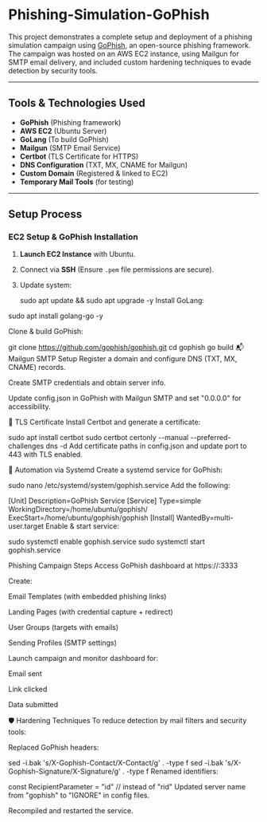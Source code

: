 # Phishing-Simulation-GoPhish
This project demonstrates a complete setup and deployment of a phishing simulation campaign using [GoPhish](https://getgophish.com/), an open-source phishing framework. The campaign was hosted on an AWS EC2 instance, using Mailgun for SMTP email delivery, and included custom hardening techniques to evade detection by security tools.

---

## Tools & Technologies Used

- **GoPhish** (Phishing framework)
- **AWS EC2** (Ubuntu Server)
- **GoLang** (To build GoPhish)
- **Mailgun** (SMTP Email Service)
- **Certbot** (TLS Certificate for HTTPS)
- **DNS Configuration** (TXT, MX, CNAME for Mailgun)
- **Custom Domain** (Registered & linked to EC2)
- **Temporary Mail Tools** (for testing)

---

## Setup Process

###  EC2 Setup & GoPhish Installation

1. **Launch EC2 Instance** with Ubuntu.
2. Connect via **SSH** (Ensure `.pem` file permissions are secure).
3. Update system:
   
   sudo apt update && sudo apt upgrade -y
Install GoLang:

sudo apt install golang-go -y

Clone & build GoPhish:

git clone https://github.com/gophish/gophish.git
cd gophish
go build
📬 Mailgun SMTP Setup
Register a domain and configure DNS (TXT, MX, CNAME) records.

Create SMTP credentials and obtain server info.

Update config.json in GoPhish with Mailgun SMTP and set "0.0.0.0" for accessibility.

🔐 TLS Certificate
Install Certbot and generate a certificate:

sudo apt install certbot
sudo certbot certonly --manual --preferred-challenges dns -d <yourdomain>
Add certificate paths in config.json and update port to 443 with TLS enabled.

🔄 Automation via Systemd
Create a systemd service for GoPhish:

sudo nano /etc/systemd/system/gophish.service
Add the following:

[Unit]
Description=GoPhish Service
[Service]
Type=simple
WorkingDirectory=/home/ubuntu/gophish/
ExecStart=/home/ubuntu/gophish/gophish
[Install]
WantedBy=multi-user.target
Enable & start service:

sudo systemctl enable gophish.service
sudo systemctl start gophish.service

Phishing Campaign Steps
Access GoPhish dashboard at https://<public-ip>:3333

Create:

Email Templates (with embedded phishing links)

Landing Pages (with credential capture + redirect)

User Groups (targets with emails)

Sending Profiles (SMTP settings)

Launch campaign and monitor dashboard for:

Email sent

Link clicked

Data submitted

🛡️ Hardening Techniques
To reduce detection by mail filters and security tools:

Replaced GoPhish headers:


sed -i.bak 's/X-Gophish-Contact/X-Contact/g' . -type f
sed -i.bak 's/X-Gophish-Signature/X-Signature/g' . -type f
Renamed identifiers:

const RecipientParameter = "id" // instead of "rid"
Updated server name from "gophish" to "IGNORE" in config files.

Recompiled and restarted the service.
